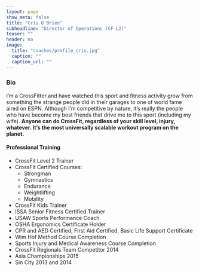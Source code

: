 ```yaml
---
layout: page
show_meta: false
title: "Cris O'Brien"
subheadline: "Director of Operations (CF L2)"
teaser: ""
header: no
image:
  title: "coaches/profile_cris.jpg"
  caption: ""
  caption_url: ""
---
```

### Bio
I’m a CrossFitter and have watched this sport and fitness activity grow from something the strange people did in their garages to one of world fame aired on ESPN.  Although I’m competitive by nature, it’s really the people who have become my best friends that drive me to this sport (including my wife).  **Anyone can do CrossFit, regardless of your skill level, injury, whatever.  It’s the most universally scalable workout program on the planet.**

#### Professional Training
* CrossFit Level 2 Trainer
* CrossFit Certified Courses:
  * Strongman
  * Gymnastics
  * Endurance
  * Weightlifting
  * Mobility
* CrossFit Kids Trainer
* ISSA Senior Fitness Certified Trainer
* USAW Sports Performance Coach
* OSHA Ergonomics Certificate Holder
* CPR and AED Certified, First Aid Certified, Basic Life Support Certificate
* Wim Hof Method Course Completion
* Sports Injury and Medical Awareness Course Completion
* CrossFit Regionals Team Competitor 2014
* Asia Championships 2015
* Sin City 2013 and 2014
